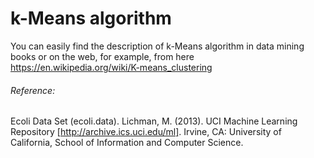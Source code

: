 
# k-Means algorithm

You can easily find the description of k-Means algorithm in data mining books or on the web, for example, from here https://en.wikipedia.org/wiki/K-means_clustering

###### Reference:
Ecoli Data Set (ecoli.data). Lichman, M. (2013). UCI Machine Learning Repository [http://archive.ics.uci.edu/ml]. Irvine, CA: University of California, School of Information and Computer Science.
